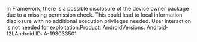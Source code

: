In Framework, there is a possible disclosure of the device owner package due to a missing permission check. This could lead to local information disclosure with no additional execution privileges needed. User interaction is not needed for exploitation.Product: AndroidVersions: Android-12LAndroid ID: A-193033501